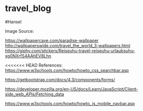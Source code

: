 # travel_blog


#Hansel

Image Source:

https://wallpapercave.com/paradise-wallpaper
http://wallpaperswide.com/travel_the_world_3-wallpapers.html
https://giphy.com/stickers/Reiseuhu-travel-reiseuhu-urlaubsuhu-xg0NXrfS4AAhEV8Lhn

<<<<<<< HEAD
References:
https://www.w3schools.com/howto/howto_css_searchbar.asp

https://getbootstrap.com/docs/4.3/components/forms/

https://developer.mozilla.org/en-US/docs/Learn/JavaScript/Client-side_web_APIs/Fetching_data

https://www.w3schools.com/howto/howto_js_mobile_navbar.asp


